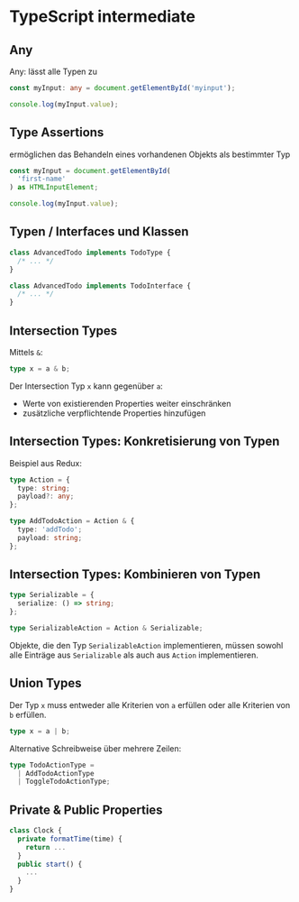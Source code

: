 # TypeScript intermediate

## Any

Any: lässt alle Typen zu

```ts
const myInput: any = document.getElementById('myinput');

console.log(myInput.value);
```

## Type Assertions

ermöglichen das Behandeln eines vorhandenen Objekts als bestimmter Typ

```ts
const myInput = document.getElementById(
  'first-name'
) as HTMLInputElement;

console.log(myInput.value);
```

## Typen / Interfaces und Klassen

```ts
class AdvancedTodo implements TodoType {
  /* ... */
}

class AdvancedTodo implements TodoInterface {
  /* ... */
}
```

## Intersection Types

Mittels `&`:

```ts
type x = a & b;
```

Der Intersection Typ `x` kann gegenüber `a`:

- Werte von existierenden Properties weiter einschränken
- zusätzliche verpflichtende Properties hinzufügen

## Intersection Types: Konkretisierung von Typen

Beispiel aus Redux:

```ts
type Action = {
  type: string;
  payload?: any;
};

type AddTodoAction = Action & {
  type: 'addTodo';
  payload: string;
};
```

## Intersection Types: Kombinieren von Typen

```ts
type Serializable = {
  serialize: () => string;
};

type SerializableAction = Action & Serializable;
```

Objekte, die den Typ `SerializableAction` implementieren, müssen sowohl alle Einträge aus `Serializable` als auch aus `Action` implementieren.

## Union Types

Der Typ `x` muss entweder alle Kriterien von `a` erfüllen oder alle Kriterien von `b` erfüllen.

```ts
type x = a | b;
```

Alternative Schreibweise über mehrere Zeilen:

```ts
type TodoActionType =
  | AddTodoActionType
  | ToggleTodoActionType;
```

## Private & Public Properties

```ts
class Clock {
  private formatTime(time) {
    return ...
  }
  public start() {
    ...
  }
}
```
